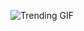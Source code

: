![Trending GIF](https://media1.giphy.com/media/v1.Y2lkPThiYjIxNzcyMHhpcjlmbTR3aWh1aW1iaDZoZzE4a2tpM3Bqd3J6aXMxd3hyYXFmZCZlcD12MV9naWZzX3NlYXJjaCZjdD1n/M7FCaTxkxc08QmEc24/giphy.gif)
